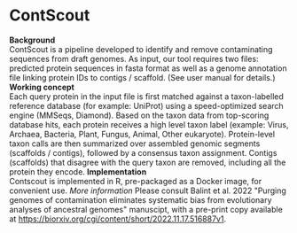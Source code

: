 # ContScout
**Background**<br>
ContScout is a pipeline developed to identify and remove contaminating sequences from draft genomes. As input, our tool requires two files: predicted protein sequences in fasta format as well as a genome annotation file linking protein IDs to contigs / scaffold. (See user manual for details.)
**Working concept**<br>
Each query protein in the input file is first matched against a taxon-labelled reference database (for example: UniProt) using a speed-optimized search engine (MMSeqs, Diamond). Based on the taxon data from top-scoring database hits, each protein receives a high level taxon label (example: Virus, Archaea, Bacteria, Plant, Fungus, Animal, Other eukaryote). Protein-level taxon calls are then summarized over assembled genomic segments (scaffolds / contigs), followed by a consensus taxon assignment. Contigs (scaffolds) that disagree with the query taxon are removed, including all the protein they encode.
**Implementation**<br>
Contscout is implemented in R, pre-packaged as a Docker image, for convenient use.
*More information*
Please consult Balint et al. 2022 "Purging genomes of contamination eliminates systematic bias from evolutionary analyses of ancestral genomes" manuscipt, with a pre-print copy available at https://biorxiv.org/cgi/content/short/2022.11.17.516887v1.

